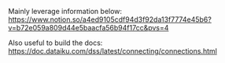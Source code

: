 Mainly leverage information below:
https://www.notion.so/a4ed9105cdf94d3f92da13f7774e45b6?v=b72e059a809d44e5baacfa56b94f17cc&pvs=4

Also useful to build the docs: https://doc.dataiku.com/dss/latest/connecting/connections.html
